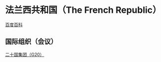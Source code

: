 # 法兰西共和国（The French Republic）

[百度百科](https://baike.baidu.com/item/%E6%B3%95%E5%9B%BD/1173384)

## 国际组织（会议）

[二十国集团（G20）](../#二十国集团-g20)